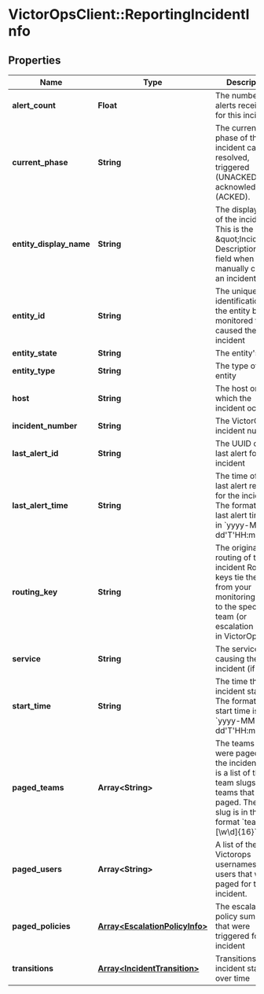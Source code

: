 # VictorOpsClient::ReportingIncidentInfo

## Properties

| Name                    | Type                                                             | Description                                                                                                                                                            | Notes      |
| ----------------------- | ---------------------------------------------------------------- | ---------------------------------------------------------------------------------------------------------------------------------------------------------------------- | ---------- |
| **alert_count**         | **Float**                                                        | The number of alerts received for this incident                                                                                                                        | [optional] |
| **current_phase**       | **String**                                                       | The current phase of the incident can be resolved, triggered (UNACKED) or acknowledged (ACKED).                                                                        | [optional] |
| **entity_display_name** | **String**                                                       | The display name of the incident. This is the \&quot;Incident Description\&quot; field when manually creating an incident.                                             | [optional] |
| **entity_id**           | **String**                                                       | The unique identification of the entity being monitored that caused the incident                                                                                       | [optional] |
| **entity_state**        | **String**                                                       | The entity&#39;s state                                                                                                                                                 | [optional] |
| **entity_type**         | **String**                                                       | The type of the entity                                                                                                                                                 | [optional] |
| **host**                | **String**                                                       | The host on which the incident occurred                                                                                                                                | [optional] |
| **incident_number**     | **String**                                                       | The VictorOps incident number                                                                                                                                          | [optional] |
| **last_alert_id**       | **String**                                                       | The UUID of the last alert for the incident                                                                                                                            | [optional] |
| **last_alert_time**     | **String**                                                       | The time of the last alert received for the incident The format of the last alert time is in &#x60;yyyy-MM-dd&#39;T&#39;HH:mm:ssZ&#x60;                                | [optional] |
| **routing_key**         | **String**                                                       | The original routing of the incident Routing keys tie the alerts from your monitoring tools to the specific team (or escalation policy) in VictorOps                   | [optional] |
| **service**             | **String**                                                       | The service name causing the incident (if any)                                                                                                                         | [optional] |
| **start_time**          | **String**                                                       | The time the incident started The format of the start time is in &#x60;yyyy-MM-dd&#39;T&#39;HH:mm:ssZ&#x60;                                                            | [optional] |
| **paged_teams**         | **Array&lt;String&gt;**                                          | The teams that were paged for the incident This is a list of the team slugs of the teams that were paged. The team slug is in the format &#x60;team-[\\w\\d]{16}&#x60; | [optional] |
| **paged_users**         | **Array&lt;String&gt;**                                          | A list of the Victorops usernames of the users that were paged for the incident.                                                                                       | [optional] |
| **paged_policies**      | [**Array&lt;EscalationPolicyInfo&gt;**](EscalationPolicyInfo.md) | The escalation policy summaries that were triggered for the incident                                                                                                   | [optional] |
| **transitions**         | [**Array&lt;IncidentTransition&gt;**](IncidentTransition.md)     | Transitions of the incident state over time                                                                                                                            | [optional] |
